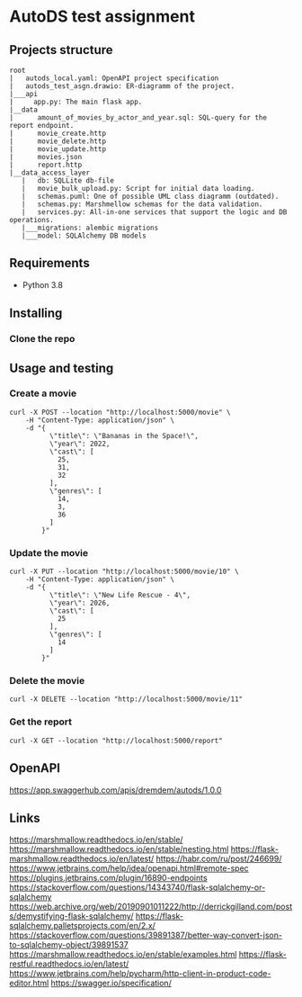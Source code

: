 # AutoDS test assignment

## Projects structure

```
root
|   autods_local.yaml: OpenAPI project specification
|   autods_test_asgn.drawio: ER-diagramm of the project.
|___api
|     app.py: The main flask app. 
|__data
|      amount_of_movies_by_actor_and_year.sql: SQL-query for the report endpoint.
|      movie_create.http
|      movie_delete.http
|      movie_update.http
|      movies.json
|      report.http
|__data_access_layer
   |   db: SQLLite db-file
   |   movie_bulk_upload.py: Script for initial data loading.
   |   schemas.puml: One of possible UML class diagramm (outdated).
   |   schemas.py: Marshmellow schemas for the data validation.
   |   services.py: All-in-one services that support the logic and DB operations.           
   |___migrations: alembic migrations
   |___model: SQLAlchemy DB models
```

## Requirements

- Python 3.8

## Installing

### Clone the repo



## Usage and testing

### Create a movie

```shell
curl -X POST --location "http://localhost:5000/movie" \
    -H "Content-Type: application/json" \
    -d "{
          \"title\": \"Bananas in the Space!\",
          \"year\": 2022,
          \"cast\": [
            25,
            31,
            32
          ],
          \"genres\": [
            14,
            3,
            36
          ]
        }"
```

### Update the movie

```shell
curl -X PUT --location "http://localhost:5000/movie/10" \
    -H "Content-Type: application/json" \
    -d "{
          \"title\": \"New Life Rescue - 4\",
          \"year\": 2026,
          \"cast\": [
            25
          ],
          \"genres\": [
            14
          ]
        }"
```

### Delete the movie

```shell
curl -X DELETE --location "http://localhost:5000/movie/11"
```

### Get the report

```shell
curl -X GET --location "http://localhost:5000/report"
```

## OpenAPI

https://app.swaggerhub.com/apis/dremdem/autods/1.0.0


## Links

https://marshmallow.readthedocs.io/en/stable/
https://marshmallow.readthedocs.io/en/stable/nesting.html
https://flask-marshmallow.readthedocs.io/en/latest/
https://habr.com/ru/post/246699/
https://www.jetbrains.com/help/idea/openapi.html#remote-spec
https://plugins.jetbrains.com/plugin/16890-endpoints
https://stackoverflow.com/questions/14343740/flask-sqlalchemy-or-sqlalchemy
https://web.archive.org/web/20190901011222/http://derrickgilland.com/posts/demystifying-flask-sqlalchemy/
https://flask-sqlalchemy.palletsprojects.com/en/2.x/
https://stackoverflow.com/questions/39891387/better-way-convert-json-to-sqlalchemy-object/39891537
https://marshmallow.readthedocs.io/en/stable/examples.html
https://flask-restful.readthedocs.io/en/latest/
https://www.jetbrains.com/help/pycharm/http-client-in-product-code-editor.html
https://swagger.io/specification/




